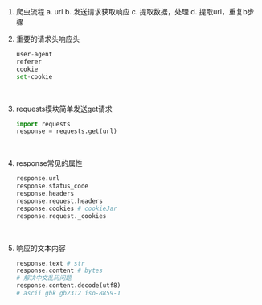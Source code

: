 1. 爬虫流程
   a. url
   b. 发送请求获取响应
   c. 提取数据，处理
   d. 提取url，重复b步骤

2. 重要的请求头响应头

   ```python
   user-agent
   referer
   cookie
   set-cookie
   ```

   ​

3. requests模块简单发送get请求

   ```python
   import requests
   response = requests.get(url)
   ```

   ​

4. response常见的属性

   ```python
   response.url
   response.status_code
   response.headers
   response.request.headers
   response.cookies # cookieJar
   response.request._cookies
   ```

   ​

5. 响应的文本内容

   ```python
   response.text # str
   response.content # bytes
   # 解决中文乱码问题
   response.content.decode(utf8)
   # ascii gbk gb2312 iso-8859-1
   ```
